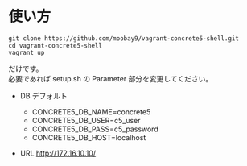 使い方
===========


```
git clone https://github.com/moobay9/vagrant-concrete5-shell.git
cd vagrant-concrete5-shell
vagrant up
```

だけです。  
必要であれば setup.sh の Parameter 部分を変更してください。  

* DB デフォルト

  - CONCRETE5_DB_NAME=concrete5
  - CONCRETE5_DB_USER=c5_user
  - CONCRETE5_DB_PASS=c5_password
  - CONCRETE5_DB_HOST=localhost

* URL
  http://172.16.10.10/